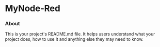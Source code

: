 MyNode-Red
==========

### About

This is your project's README.md file. It helps users understand what your
project does, how to use it and anything else they may need to know.
